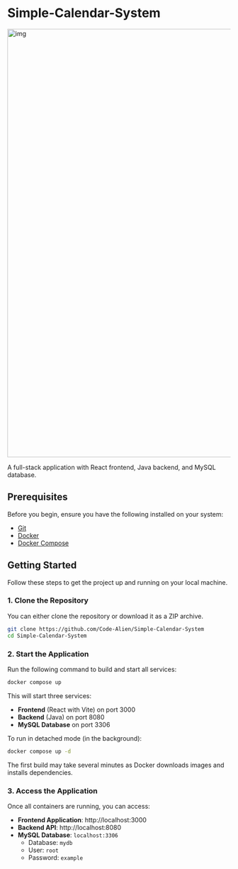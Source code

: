 # Simple-Calendar-System
<img width="1918" height="967" alt="img" src="https://github.com/user-attachments/assets/94ffd81c-c61c-40e7-b92e-3b133c030234" />

A full-stack application with React frontend, Java backend, and MySQL database.

## Prerequisites

Before you begin, ensure you have the following installed on your system:

- [Git](https://git-scm.com/downloads)
- [Docker](https://docs.docker.com/get-docker/)
- [Docker Compose](https://docs.docker.com/compose/install/)

## Getting Started

Follow these steps to get the project up and running on your local machine.

### 1. Clone the Repository
You can either clone the repository or download it as a ZIP archive.
```bash
git clone https://github.com/Code-Alien/Simple-Calendar-System
cd Simple-Calendar-System
```

### 2. Start the Application

Run the following command to build and start all services:

```bash
docker compose up
```

This will start three services:
- **Frontend** (React with Vite) on port 3000
- **Backend** (Java) on port 8080
- **MySQL Database** on port 3306

To run in detached mode (in the background):

```bash
docker compose up -d
```

The first build may take several minutes as Docker downloads images and installs dependencies.

### 3. Access the Application

Once all containers are running, you can access:

- **Frontend Application**: http://localhost:3000
- **Backend API**: http://localhost:8080
- **MySQL Database**: `localhost:3306`
  - Database: `mydb`
  - User: `root`
  - Password: `example`

